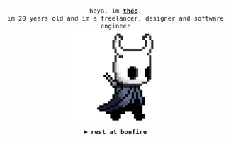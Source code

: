 <p align="center">
  <br>
  <samp>
    heya, im <b><a rel="nofollow noopener noreferrer" target="_blank" href="https://tanx.dev">théo</a></b>.
    <br>im 20 years old and im a freelancer, designer and software engineer<br>

</samp>

  <img src="https://raw.githubusercontent.com/TanZng/TanZng/master/assets/hollor_knight3.gif" width="200"/>

</p>


<details align="center">

<summary> <b> <samp>rest at bonfire</samp></b></summary>
<samp>
 <b><h2 style="color: #fc6203">B O N F I R E &nbsp; L I T !</h2> </b>

<img src="https://raw.githubusercontent.com/TanZng/TanZng/master/assets/bonefire.gif" width="200"/>

current project: <a href="https://github.com/theosanct0s/haxball-bot">haxball bot</a>

web: [theodev.xyz](https://theodev.xyz/)
discord: [@theosanct0s](https://discord.com/users/277375966341496832)


</samp>
</details>
